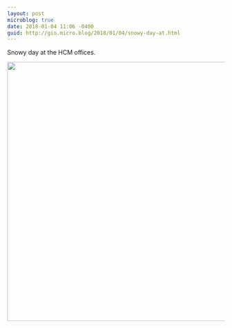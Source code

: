 ```yaml
---
layout: post
microblog: true
date: 2018-01-04 11:06 -0400
guid: http://gio.micro.blog/2018/01/04/snowy-day-at.html
---
```

Snowy day at the HCM offices.

<img src="http://microblog.stevegio.net/uploads/2018/d9b850b515.jpg" width="600" height="600" />
